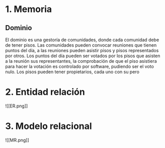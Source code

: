 # 1. Memoria
## Dominio
El dominio es una gestoría de comunidades, donde cada comunidad debe de tener pisos. Las comunidades pueden convocar reuniones que tienen puntos del día, a las reuniones pueden asistir pisos y pisos representados por otros. Los puntos del día pueden ser votados por los pisos que asisten a la reunión sus representantes, la comprobación de que el piso asistiera para hacer la votación es controlado por software, pudiendo ser el voto nulo. Los pisos pueden tener propietarios, cada uno con su pero
# 2. Entidad relación
![[ER.png]]
# 3. Modelo relacional
![[MR.png]]